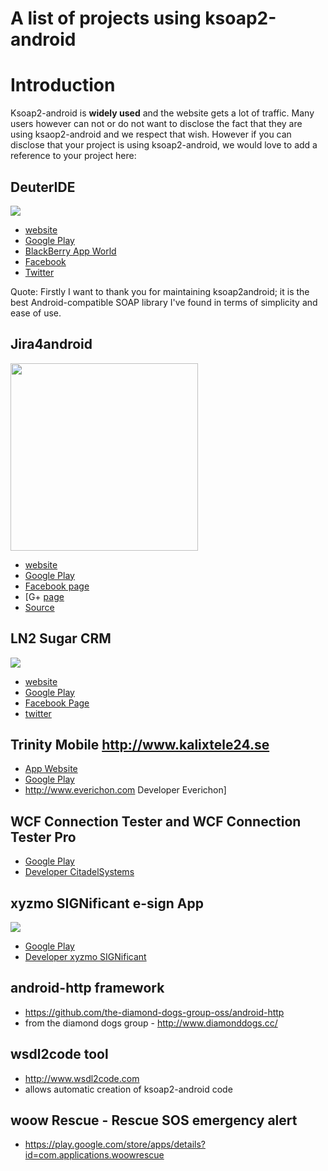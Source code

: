 # A list of projects using ksoap2-android

# Introduction #

Ksoap2-android is **widely used** and the website gets a lot of traffic. Many users however can not or do not want to disclose the fact that they are using ksaop2-android and we respect that wish. However if you can disclose that your project is using ksoap2-android, we would love to add a reference to your project here:

## DeuterIDE ##

<img src='http://ksoap2-android.googlecode.com/files/deutersmallprommo.png' />

  * [website](http://www.deuteride.com/)
  * [Google Play](https://play.google.com/store/apps/details?id=com.didactic.DeuterIDE)
  * [BlackBerry App World](http://appworld.blackberry.com/webstore/content/96563/?lang=en)
  * [Facebook](https://www.facebook.com/deuteride)
  * [Twitter](https://twitter.com/#!/DeuterIDE)

Quote: Firstly I want to thank you for maintaining ksoap2android; it is the best Android-compatible SOAP library I've found in terms of simplicity and ease of use.

## Jira4android ##

<img src='http://ksoap2-android.googlecode.com/files/jira4android.png' width='300' />

  * [website ](http://jira4android.com/)
  * [Google Play](https://play.google.com/store/apps/details?id=jira.For.Android)
  * [Facebook page](https://www.facebook.com/Jira4android)
  * [G+ [page](https://plus.google.com/117965925775835879473)
  * [Source](https://github.com/tmszdmsk/jira4android)

## LN2 Sugar CRM ##

<img src='http://ksoap2-android.googlecode.com/files/ln2.jpg' />

  * [website](http://www.ln2.jp/)
  * [Google Play](https://play.google.com/store/apps/details?id=jp.ln2.application.sugarcrm)
  * [Facebook Page](https://www.facebook.com/lnsquare)
  * [twitter](http://twitter.com/ln2jp)

## Trinity Mobile http://www.kalixtele24.se ##

  * [App Website](http://www.kalixtele24.se/kalix-tele24/1410545-trinity-mobile)
  * [Google Play](https://play.google.com/store/apps/details?id=se.kalixtele24.trinity)
  * http://www.everichon.com Developer Everichon]

## WCF Connection Tester and WCF Connection Tester Pro ##

  * [Google Play](https://play.google.com/store/apps/details?id=pl.citadelsystems.wcfconnectiontesterpro)
  * [Developer CitadelSystems](http://www.citadelsystems.pl/)


## xyzmo SIGNificant e-sign App ##

<img src='http://www.xyzmo.com/images/main/logo.gif' />

  * [Google Play](https://play.google.com/store/apps/details?id=com.xyzmo.signature)
  * [Developer xyzmo SIGNificant](http://www.xyzmo.com/de/products/Pages/Unterschreiben-iPad-Android.aspx)

## android-http framework ##

  * https://github.com/the-diamond-dogs-group-oss/android-http
  * from the diamond dogs group - http://www.diamonddogs.cc/

## wsdl2code tool ##

  * http://www.wsdl2code.com
  * allows automatic creation of ksoap2-android code

## woow Rescue - Rescue SOS emergency alert ##

  * https://play.google.com/store/apps/details?id=com.applications.woowrescue